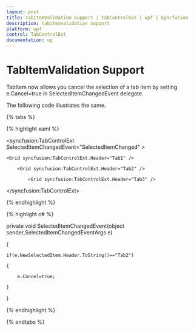 ```yaml
---
layout: post
title: TabItemValidation Support | TabControlExt | wpf | Syncfusion
description: tabitemvalidation support
platform: wpf
control: TabControlExt
documentation: ug
---
```


# TabItemValidation Support

TabItem now allows you cancel the selection of a tab item by setting e.Cancel=true in SelectedItemChangedEvent delegate.

The following code illustrates the same.

{% tabs %}

{% highlight xaml %}

<syncfusion:TabControlExt  SelectedItemChangedEvent="SelectedItemChanged" >

    <Grid syncfusion:TabControlExt.Header="Tab1" />

        <Grid syncfusion:TabControlExt.Header="Tab2" />

            <Grid syncfusion:TabControlExt.Header="Tab3" />

</syncfusion:TabControlExt>

{% endhighlight %}

{% highlight c# %}

private void SelectedItemChangedEvent(object sender,SelectedItemChangedEventArgs e)

{

    if(e.NewSelectedItem.Header.ToString()=="Tab2")

    {

        e.Cancel=true;

    }      

}

{% endhighlight %}

{% endtabs %}
